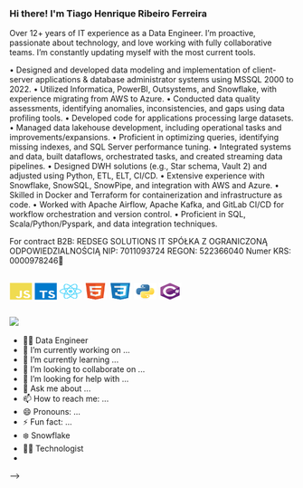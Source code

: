 ### Hi there! I'm Tiago Henrique Ribeiro Ferreira 
Over 12+ years of IT experience as a Data Engineer. I’m proactive, passionate about technology, and love working with fully collaborative teams. I’m constantly updating myself with the most current tools.

• Designed and developed data modeling and implementation of client-server applications & database administrator systems using MSSQL 2000 to 2022.
• Utilized Informatica, PowerBI, Outsystems, and Snowflake, with experience migrating from AWS to Azure.
• Conducted data quality assessments, identifying anomalies, inconsistencies, and gaps using data profiling tools.
• Developed code for applications processing large datasets.
• Managed data lakehouse development, including operational tasks and improvements/expansions.
• Proficient in optimizing queries, identifying missing indexes, and SQL Server performance tuning.
• Integrated systems and data, built dataflows, orchestrated tasks, and created streaming data pipelines.
• Designed DWH solutions (e.g., Star schema, Vault 2) and adjusted using Python, ETL, ELT, CI/CD.
• Extensive experience with Snowflake, SnowSQL, SnowPipe, and integration with AWS and Azure.
• Skilled in Docker and Terraform for containerization and infrastructure as code.
• Worked with Apache Airflow, Apache Kafka, and GitLab CI/CD for workflow orchestration and version control.
• Proficient in SQL, Scala/Python/Pyspark, and data integration techniques.

For contract B2B: REDSEG SOLUTIONS IT SPÓŁKA Z OGRANICZONĄ ODPOWIEDZIALNOŚCIĄ
NIP: 7011093724 REGON: 522366040 Numer KRS: 0000978246👋



<div style="display: inline_block"><br>
  <img align="center" alt="Rafa-Js" height="30" width="40" src="https://raw.githubusercontent.com/devicons/devicon/master/icons/javascript/javascript-plain.svg">
  <img align="center" alt="Rafa-Ts" height="30" width="40" src="https://raw.githubusercontent.com/devicons/devicon/master/icons/typescript/typescript-plain.svg">
  <img align="center" alt="Rafa-React" height="30" width="40" src="https://raw.githubusercontent.com/devicons/devicon/master/icons/react/react-original.svg">
  <img align="center" alt="Rafa-HTML" height="30" width="40" src="https://raw.githubusercontent.com/devicons/devicon/master/icons/html5/html5-original.svg">
  <img align="center" alt="Rafa-CSS" height="30" width="40" src="https://raw.githubusercontent.com/devicons/devicon/master/icons/css3/css3-original.svg">
  <img align="center" alt="Rafa-Python" height="30" width="40" src="https://raw.githubusercontent.com/devicons/devicon/master/icons/python/python-original.svg">
  <img align="center" alt="Rafa-Csharp" height="30" width="40" src="https://raw.githubusercontent.com/devicons/devicon/master/icons/csharp/csharp-original.svg">
</div>
  
  ##
 
<div> 
  <a href="https://www.linkedin.com/in/tiagohrferreira" target="_blank"><img src="https://img.shields.io/badge/-LinkedIn-%230077B5?style=for-the-badge&logo=linkedin&logoColor=white" target="_blank"></a>   
</div>


- 🧑‍💻 Data Engineer
- 🔭 I’m currently working on ...
- 🌱 I’m currently learning ...
- 👯 I’m looking to collaborate on ...
- 🤔 I’m looking for help with ...
- 💬 Ask me about ...
- 📫 How to reach me: ...
- 😄 Pronouns: ...
- ⚡ Fun fact: ...
- ❄️ Snowflake
- 🧑‍💻 Technologist
- 
-->
